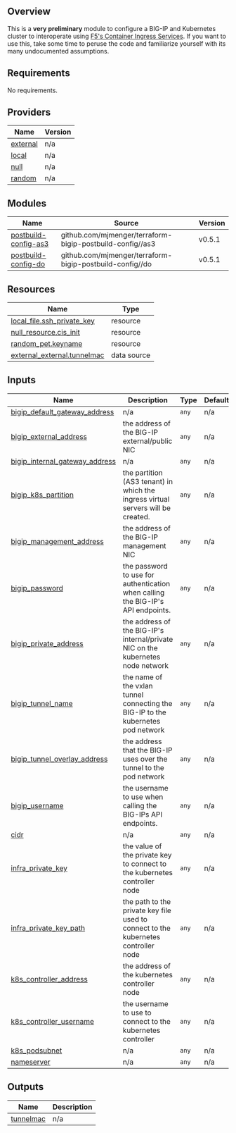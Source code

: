 ## Overview

This is a **very preliminary** module to configure a BIG-IP and Kubernetes cluster to interoperate using [F5's Container Ingress Services](https://clouddocs.f5.com/containers/latest/userguide/kubernetes/). If you want to use this, take some time to peruse the code and familiarize yourself with its many undocumented assumptions.

<!-- BEGIN_TF_DOCS -->
## Requirements

No requirements.

## Providers

| Name | Version |
|------|---------|
| <a name="provider_external"></a> [external](#provider\_external) | n/a |
| <a name="provider_local"></a> [local](#provider\_local) | n/a |
| <a name="provider_null"></a> [null](#provider\_null) | n/a |
| <a name="provider_random"></a> [random](#provider\_random) | n/a |

## Modules

| Name | Source | Version |
|------|--------|---------|
| <a name="module_postbuild-config-as3"></a> [postbuild-config-as3](#module\_postbuild-config-as3) | github.com/mjmenger/terraform-bigip-postbuild-config//as3 | v0.5.1 |
| <a name="module_postbuild-config-do"></a> [postbuild-config-do](#module\_postbuild-config-do) | github.com/mjmenger/terraform-bigip-postbuild-config//do | v0.5.1 |

## Resources

| Name | Type |
|------|------|
| [local_file.ssh_private_key](https://registry.terraform.io/providers/hashicorp/local/latest/docs/resources/file) | resource |
| [null_resource.cis_init](https://registry.terraform.io/providers/hashicorp/null/latest/docs/resources/resource) | resource |
| [random_pet.keyname](https://registry.terraform.io/providers/hashicorp/random/latest/docs/resources/pet) | resource |
| [external_external.tunnelmac](https://registry.terraform.io/providers/hashicorp/external/latest/docs/data-sources/external) | data source |

## Inputs

| Name | Description | Type | Default | Required |
|------|-------------|------|---------|:--------:|
| <a name="input_bigip_default_gateway_address"></a> [bigip\_default\_gateway\_address](#input\_bigip\_default\_gateway\_address) | n/a | `any` | n/a | yes |
| <a name="input_bigip_external_address"></a> [bigip\_external\_address](#input\_bigip\_external\_address) | the address of the BIG-IP external/public NIC | `any` | n/a | yes |
| <a name="input_bigip_internal_gateway_address"></a> [bigip\_internal\_gateway\_address](#input\_bigip\_internal\_gateway\_address) | n/a | `any` | n/a | yes |
| <a name="input_bigip_k8s_partition"></a> [bigip\_k8s\_partition](#input\_bigip\_k8s\_partition) | the partition (AS3 tenant) in which the ingress virtual servers will be created. | `any` | n/a | yes |
| <a name="input_bigip_management_address"></a> [bigip\_management\_address](#input\_bigip\_management\_address) | the address of the BIG-IP management NIC | `any` | n/a | yes |
| <a name="input_bigip_password"></a> [bigip\_password](#input\_bigip\_password) | the password to use for authentication when calling the BIG-IP's API endpoints. | `any` | n/a | yes |
| <a name="input_bigip_private_address"></a> [bigip\_private\_address](#input\_bigip\_private\_address) | the address of the BIG-IP's internal/private NIC on the kubernetes node network | `any` | n/a | yes |
| <a name="input_bigip_tunnel_name"></a> [bigip\_tunnel\_name](#input\_bigip\_tunnel\_name) | the name of the vxlan tunnel connecting the BIG-IP to the kubernetes pod network | `any` | n/a | yes |
| <a name="input_bigip_tunnel_overlay_address"></a> [bigip\_tunnel\_overlay\_address](#input\_bigip\_tunnel\_overlay\_address) | the address that the BIG-IP uses over the tunnel to the pod network | `any` | n/a | yes |
| <a name="input_bigip_username"></a> [bigip\_username](#input\_bigip\_username) | the username to use when calling the BIG-IPs API endpoints. | `any` | n/a | yes |
| <a name="input_cidr"></a> [cidr](#input\_cidr) | n/a | `any` | n/a | yes |
| <a name="input_infra_private_key"></a> [infra\_private\_key](#input\_infra\_private\_key) | the value of the private key to connect to the kubernetes controller node | `any` | n/a | yes |
| <a name="input_infra_private_key_path"></a> [infra\_private\_key\_path](#input\_infra\_private\_key\_path) | the path to the private key file used to connect to the kubernetes controller node | `any` | n/a | yes |
| <a name="input_k8s_controller_address"></a> [k8s\_controller\_address](#input\_k8s\_controller\_address) | the address of the kubernetes controller node | `any` | n/a | yes |
| <a name="input_k8s_controller_username"></a> [k8s\_controller\_username](#input\_k8s\_controller\_username) | the username to use to connect to the kubernetes controller | `any` | n/a | yes |
| <a name="input_k8s_podsubnet"></a> [k8s\_podsubnet](#input\_k8s\_podsubnet) | n/a | `any` | n/a | yes |
| <a name="input_nameserver"></a> [nameserver](#input\_nameserver) | n/a | `any` | n/a | yes |

## Outputs

| Name | Description |
|------|-------------|
| <a name="output_tunnelmac"></a> [tunnelmac](#output\_tunnelmac) | n/a |
<!-- END_TF_DOCS -->